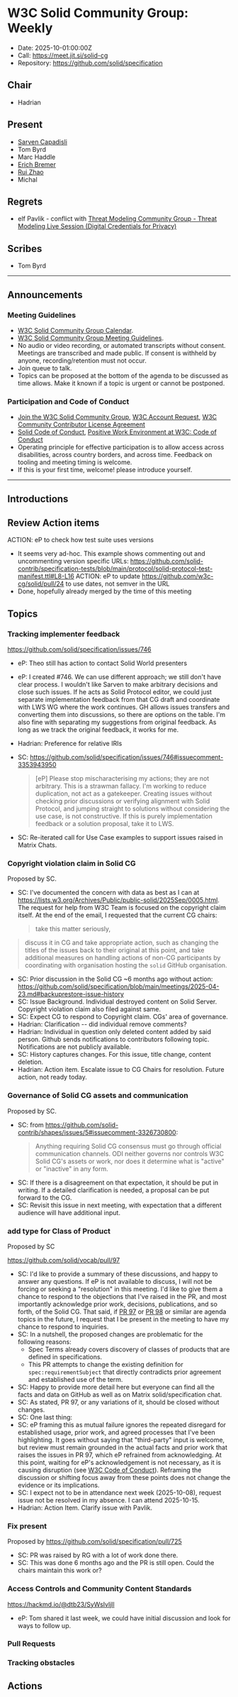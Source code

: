 # W3C Solid Community Group: Weekly

* Date: 2025-10-01:00:00Z
* Call: https://meet.jit.si/solid-cg
* Repository: https://github.com/solid/specification

## Chair

* Hadrian

## Present

* <a href="https://csarven.ca/#i" rel="schema:attendee">Sarven Capadisli</a>
* Tom Byrd
* Marc Haddle
* [Erich Bremer](https://ebremer.com)
* [Rui Zhao](https://me.ryey.icu)
* Michal

## Regrets

* elf Pavlik - conflict with [Threat Modeling Community Group - Threat Modeling Live Session (Digital Credentials for Privacy)](https://www.w3.org/events/meetings/196f6a14-e2d2-4c39-bab9-3809208d8f08/)

## Scribes

* Tom Byrd

---

## Announcements

### Meeting Guidelines
* [W3C Solid Community Group Calendar](https://www.w3.org/groups/cg/solid/calendar).
* [W3C Solid Community Group Meeting Guidelines](https://github.com/w3c-cg/solid/blob/main/meetings/README.md).
* No audio or video recording, or automated transcripts without consent. Meetings are transcribed and made public. If consent is withheld by anyone, recording/retention must not occur.
* Join queue to talk.
* Topics can be proposed at the bottom of the agenda to be discussed as time allows. Make it known if a topic is urgent or cannot be postponed.

### Participation and Code of Conduct
* [Join the W3C Solid Community Group](https://www.w3.org/community/solid/join), [W3C Account Request](http://www.w3.org/accounts/request), [W3C Community Contributor License Agreement](https://www.w3.org/community/about/agreements/cla/)
* [Solid Code of Conduct](https://github.com/solid/process/blob/main/code-of-conduct.md), [Positive Work Environment at W3C: Code of Conduct](https://www.w3.org/policies/code-of-conduct/)
* Operating principle for effective participation is to allow access across disabilities, across country borders, and across time. Feedback on tooling and meeting timing is welcome.
* If this is your first time, welcome! please introduce yourself.

---


## Introductions


## Review Action items

ACTION: eP to check how test suite uses versions
  * It seems very ad-hoc. This example shows commenting out and uncommenting version specific URLs: 
    https://github.com/solid-contrib/specification-tests/blob/main/protocol/solid-protocol-test-manifest.ttl#L8-L16
ACTION: eP to update 
https://github.com/w3c-cg/solid/pull/24 to use dates, not semver in the URL
 * Done, hopefully already merged by the time of this meeting

## Topics

### Tracking implementer feedback
https://github.com/solid/specification/issues/746

* eP: Theo still has action to contact Solid World presenters
* eP: I created #746. We can use different approach; we still don't have clear process. I wouldn't like Sarven to make arbitrary decisions and close such issues. If he acts as Solid Protocol editor, we could just separate implementation feedback from that CG draft and coordinate with LWS WG where the work continues. GH allows issues transfers and converting them into discussions, so there are options on the table. I'm also fine with separating my suggestions from original feedback. As long as we track the original feedback, it works for me.
* Hadrian: Preference for relative IRIs

* SC: https://github.com/solid/specification/issues/746#issuecomment-3353943950
  >[eP] Please stop mischaracterising my actions; they are not arbitrary. This is a strawman fallacy. I'm working to reduce duplication, not act as a gatekeeper. Creating issues without checking prior discussions or verifying alignment with Solid Protocol, and jumping straight to solutions without considering the use case, is not constructive. If this is purely implementation feedback or a solution proposal, take it to LWS.


* SC: Re-iterated call for Use Case examples to support issues raised in Matrix Chats.


### Copyright violation claim in Solid CG

Proposed by SC.

* SC: I've documented the concern with data as best as I can at https://lists.w3.org/Archives/Public/public-solid/2025Sep/0005.html. The request for help from W3C Team is focused on the copyright claim itself. At the end of the email, I requested that the current CG chairs:

  > take this matter seriously, 
> discuss it in CG and take appropriate action, such as changing the 
> titles of the issues back to their original at this point, and take 
> additional measures on handling actions of non-CG participants by 
> coordinating with organisation hosting the `solid` GitHub organisation.

* SC: Prior discussion in the Solid CG ~6 months ago without action: https://github.com/solid/specification/blob/main/meetings/2025-04-23.md#backuprestore-issue-history
* SC: Issue Background.  Individual destroyed content on Solid Server.  Copyright violation claim also filed against same.
* SC: Expect CG to respond to Copyright claim.  CGs' area of governance.
* Hadrian: Clarification -- did individual remove comments?
* Hadrian: Individual in question only deleted content added by said person.  Github sends notifications to contributors following topic.  Notifications are not publicly available.
* SC: History captures changes.  For this issue, title change, content deletion.
* Hadrian:  Action item.  Escalate issue to CG Chairs for resolution.  Future action, not ready today. 

### Governance of Solid CG assets and communication

Proposed by SC.

* SC: from <https://github.com/solid-contrib/shapes/issues/5#issuecomment-3326730800>:
  > Anything requiring Solid CG consensus must go through official communication channels. ODI neither governs nor controls W3C Solid CG's assets or work, nor does it determine what is "active" or "inactive" in any form.
* SC: If there is a disagreement on that expectation, it should be put in writing. If a detailed clarification is needed, a proposal can be put forward to the CG.
* SC: Revisit this issue in next meeting, with expectation that a different audience will have additional input.


### add type for Class of Product

Proposed by SC

https://github.com/solid/vocab/pull/97

* SC: I'd like to provide a summary of these discussions, and happy to answer any questions. If eP is not available to discuss, I will not be forcing or seeking a "resolution" in this meeting. I'd like to give them a chance to respond to the objections that I've raised in the PR, and most importantly acknowledge prior work, decisions, publications, and so forth, of the Solid CG. That said, if [PR 97](https://github.com/solid/vocab/pull/97) or [PR 98](https://github.com/solid/vocab/pull/98) or similar are agenda topics in the future, I request that I be present in the meeting to have my chance to respond to inquiries.
* SC: In a nutshell, the proposed changes are problematic for the following reasons:
  * Spec Terms already covers discovery of classes of products that are defined in specifications.
  * This PR attempts to change the existing definition for `spec:requirementSubject` that directly contradicts prior agreement and established use of the term.
* SC: Happy to provide more detail here but everyone can find all the facts and data on GitHub as well as on Matrix solid/specification chat.
* SC: As stated, PR 97, or any variations of it, should be closed without changes.
* SC: One last thing:
* SC: eP framing this as mutual failure ignores the repeated disregard for established usage, prior work, and agreed processes that I've been highlighting. It goes without saying that "third-party" input is welcome, but review must remain grounded in the actual facts and prior work that raises the issues in PR 97, which eP refrained from acknowledging. At this point, waiting for eP's acknowledgement is not necessary, as it is causing disruption (see [W3C Code of Conduct](https://www.w3.org/policies/code-of-conduct/#disruption)). Reframing the discussion or shifting focus away from these points does not change the evidence or its implications.
* SC: I expect not to be in attendance next week (2025-10-08), request issue not be resolved in my absence. I can attend 2025-10-15.
* Hadrian: Action Item. Clarify issue with Pavlik.


### Fix present

Proposed by https://github.com/solid/specification/pull/725

* SC: PR was raised by RG with a lot of work done there.
* SC: This was done 6 months ago and the PR is still open. Could the chairs maintain this work or?


### Access Controls and Community Content Standards
https://hackmd.io/@dtb23/SyWsIvljll

* eP: Tom shared it last week, we could have initial discussion and look for ways to follow up.

### Pull Requests

### Tracking obstacles


## Actions

